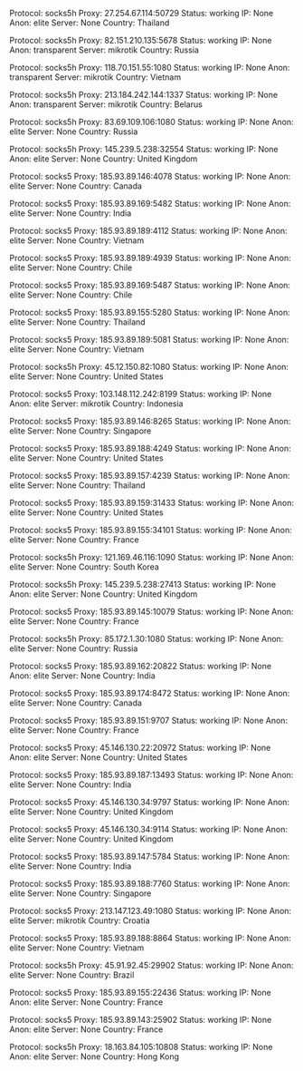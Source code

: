 Protocol: socks5h
Proxy: 27.254.67.114:50729
Status: working
IP: None
Anon: elite
Server: None
Country: Thailand

Protocol: socks5h
Proxy: 82.151.210.135:5678
Status: working
IP: None
Anon: transparent
Server: mikrotik
Country: Russia

Protocol: socks5h
Proxy: 118.70.151.55:1080
Status: working
IP: None
Anon: transparent
Server: mikrotik
Country: Vietnam

Protocol: socks5h
Proxy: 213.184.242.144:1337
Status: working
IP: None
Anon: transparent
Server: mikrotik
Country: Belarus

Protocol: socks5h
Proxy: 83.69.109.106:1080
Status: working
IP: None
Anon: elite
Server: None
Country: Russia

Protocol: socks5h
Proxy: 145.239.5.238:32554
Status: working
IP: None
Anon: elite
Server: None
Country: United Kingdom

Protocol: socks5
Proxy: 185.93.89.146:4078
Status: working
IP: None
Anon: elite
Server: None
Country: Canada

Protocol: socks5
Proxy: 185.93.89.169:5482
Status: working
IP: None
Anon: elite
Server: None
Country: India

Protocol: socks5
Proxy: 185.93.89.189:4112
Status: working
IP: None
Anon: elite
Server: None
Country: Vietnam

Protocol: socks5
Proxy: 185.93.89.189:4939
Status: working
IP: None
Anon: elite
Server: None
Country: Chile

Protocol: socks5
Proxy: 185.93.89.169:5487
Status: working
IP: None
Anon: elite
Server: None
Country: Chile

Protocol: socks5
Proxy: 185.93.89.155:5280
Status: working
IP: None
Anon: elite
Server: None
Country: Thailand

Protocol: socks5
Proxy: 185.93.89.189:5081
Status: working
IP: None
Anon: elite
Server: None
Country: Vietnam

Protocol: socks5h
Proxy: 45.12.150.82:1080
Status: working
IP: None
Anon: elite
Server: None
Country: United States

Protocol: socks5
Proxy: 103.148.112.242:8199
Status: working
IP: None
Anon: elite
Server: mikrotik
Country: Indonesia

Protocol: socks5
Proxy: 185.93.89.146:8265
Status: working
IP: None
Anon: elite
Server: None
Country: Singapore

Protocol: socks5
Proxy: 185.93.89.188:4249
Status: working
IP: None
Anon: elite
Server: None
Country: United States

Protocol: socks5
Proxy: 185.93.89.157:4239
Status: working
IP: None
Anon: elite
Server: None
Country: Thailand

Protocol: socks5
Proxy: 185.93.89.159:31433
Status: working
IP: None
Anon: elite
Server: None
Country: United States

Protocol: socks5
Proxy: 185.93.89.155:34101
Status: working
IP: None
Anon: elite
Server: None
Country: France

Protocol: socks5h
Proxy: 121.169.46.116:1090
Status: working
IP: None
Anon: elite
Server: None
Country: South Korea

Protocol: socks5h
Proxy: 145.239.5.238:27413
Status: working
IP: None
Anon: elite
Server: None
Country: United Kingdom

Protocol: socks5
Proxy: 185.93.89.145:10079
Status: working
IP: None
Anon: elite
Server: None
Country: France

Protocol: socks5h
Proxy: 85.172.1.30:1080
Status: working
IP: None
Anon: elite
Server: None
Country: Russia

Protocol: socks5
Proxy: 185.93.89.162:20822
Status: working
IP: None
Anon: elite
Server: None
Country: India

Protocol: socks5
Proxy: 185.93.89.174:8472
Status: working
IP: None
Anon: elite
Server: None
Country: Canada

Protocol: socks5
Proxy: 185.93.89.151:9707
Status: working
IP: None
Anon: elite
Server: None
Country: France

Protocol: socks5
Proxy: 45.146.130.22:20972
Status: working
IP: None
Anon: elite
Server: None
Country: United States

Protocol: socks5
Proxy: 185.93.89.187:13493
Status: working
IP: None
Anon: elite
Server: None
Country: India

Protocol: socks5
Proxy: 45.146.130.34:9797
Status: working
IP: None
Anon: elite
Server: None
Country: United Kingdom

Protocol: socks5
Proxy: 45.146.130.34:9114
Status: working
IP: None
Anon: elite
Server: None
Country: United Kingdom

Protocol: socks5
Proxy: 185.93.89.147:5784
Status: working
IP: None
Anon: elite
Server: None
Country: India

Protocol: socks5
Proxy: 185.93.89.188:7760
Status: working
IP: None
Anon: elite
Server: None
Country: Singapore

Protocol: socks5
Proxy: 213.147.123.49:1080
Status: working
IP: None
Anon: elite
Server: mikrotik
Country: Croatia

Protocol: socks5
Proxy: 185.93.89.188:8864
Status: working
IP: None
Anon: elite
Server: None
Country: Vietnam

Protocol: socks5h
Proxy: 45.91.92.45:29902
Status: working
IP: None
Anon: elite
Server: None
Country: Brazil

Protocol: socks5
Proxy: 185.93.89.155:22436
Status: working
IP: None
Anon: elite
Server: None
Country: France

Protocol: socks5
Proxy: 185.93.89.143:25902
Status: working
IP: None
Anon: elite
Server: None
Country: France

Protocol: socks5h
Proxy: 18.163.84.105:10808
Status: working
IP: None
Anon: elite
Server: None
Country: Hong Kong


